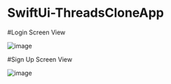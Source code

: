 # SwiftUi-ThreadsCloneApp



#Login Screen View

![image](https://github.com/hakanngul/SwiftUi-ThreadsCloneApp/assets/34252239/fb1979c2-0bfe-4d23-b848-0702cefc5cd5)

#Sign Up Screen View


![image](https://github.com/hakanngul/SwiftUi-ThreadsCloneApp/assets/34252239/d4702602-b446-44c1-92be-d4112c130af9)
